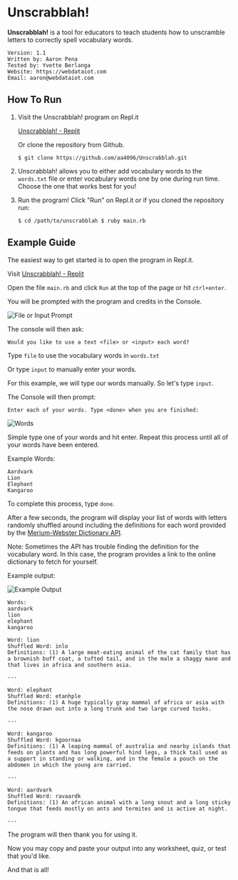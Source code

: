 # Unscrabblah!

**Unscrabblah!** is a tool for educators to teach students how to unscramble letters to correctly spell vocabulary words.

```
Version: 1.1
Written by: Aaron Pena
Tested by: Yvette Berlanga
Website: https://webdataiot.com
Email: aaron@webdataiot.com
```

## How To Run

1. Visit the Unscrabblah! program on Repl.it 
   
   [Unscrabblah! - Replit](https://replit.com/@WEBDATAIOTInc/Unscrabblah)
   
   Or clone the repository from Github.
   
   `$ git clone https://github.com/aa4096/Unscrabblah.git`

2. Unscrabblah! allows you to either add vocabulary words to the `words.txt` file or enter vocabulary words one by one during run time. Choose the one that works best for you!

3. Run the program! Click "Run" on Repl.it or if you cloned the repository run:
   
   `$ cd /path/to/unscrabblah
   $ ruby main.rb`

## Example Guide

The easiest way to get started is to open the program in Repl.it.

Visit [Unscrabblah! - Replit](https://replit.com/@WEBDATAIOTInc/Unscrabblah)

Open the file `main.rb` and click `Run` at the top of the page or hit `ctrl+enter`.



You will be prompted with the program and credits in the Console.

![File or Input Prompt](https://imgur.com/2ShrDRs.png)

The console will then ask:

`Would you like to use a text <file> or <input> each word?`

Type `file` to use the vocabulary words in `words.txt` 

Or type `input` to manually enter your words.



For this example, we will type our words manually. So let's type `input`.



The Console will then prompt:

`Enter each of your words. Type <done> when you are finished:`

![Words](https://imgur.com/5wtG6WC.png)

Simple type one of your words and hit enter. Repeat this process until all of your words have been entered.



Example Words:

```
Aardvark
Lion
Elephant
Kangaroo
```



To complete this process, type `done`.



After a few seconds, the program will display your list of words with letters randomly shuffled around including the definitions for each word provided by the [Merium-Webster Dictionary API](https://dictionaryapi.com/).

Note: Sometimes the API has trouble finding the definition for the vocabulary word. In this case, the program provides a link to the online dictionary to fetch for yourself.

Example output:

![Example Output](https://imgur.com/JkzOydF.png)

```
Words:
aardvark
lion
elephant
kangaroo

Word: lion
Shuffled Word: inlo
Definitions: (1) A large meat-eating animal of the cat family that has a brownish buff coat, a tufted tail, and in the male a shaggy mane and that lives in africa and southern asia.

---

Word: elephant
Shuffled Word: etanhple
Definitions: (1) A huge typically gray mammal of africa or asia with the nose drawn out into a long trunk and two large curved tusks.

---

Word: kangaroo
Shuffled Word: kgoornaa
Definitions: (1) A leaping mammal of australia and nearby islands that feeds on plants and has long powerful hind legs, a thick tail used as a support in standing or walking, and in the female a pouch on the abdomen in which the young are carried.

---

Word: aardvark
Shuffled Word: ravaardk
Definitions: (1) An african animal with a long snout and a long sticky tongue that feeds mostly on ants and termites and is active at night.

---
```

The program will then thank you for using it.

Now you may copy and paste your output into any worksheet, quiz, or test that you'd like.

And that is all!
